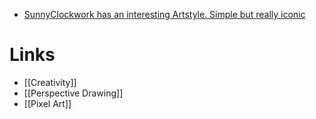 * [SunnyClockwork has an interesting Artstyle. Simple but really iconic](https://scp-wiki.wikidot.com/sunny-s-black-and-white-art)

# Links
* [[Creativity]]
* [[Perspective Drawing]]
* [[Pixel Art]]